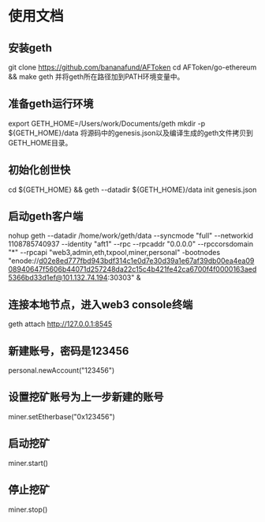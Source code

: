 # 使用文档
## 安装geth
git clone https://github.com/bananafund/AFToken
cd AFToken/go-ethereum && make geth
并将geth所在路径加到PATH环境变量中。
## 准备geth运行环境
export GETH_HOME=/Users/work/Documents/geth
mkdir -p ${GETH_HOME}/data
将源码中的genesis.json以及编译生成的geth文件拷贝到GETH_HOME目录。
## 初始化创世快
cd ${GETH_HOME} && geth --datadir ${GETH_HOME}/data init genesis.json
## 启动geth客户端
nohup geth --datadir /home/work/geth/data --syncmode "full" --networkid 1108785740937 --identity "aft1" --rpc --rpcaddr "0.0.0.0" --rpccorsdomain "*" --rpcapi "web3,admin,eth,txpool,miner,personal" -bootnodes "enode://d02e8ed777fbd943bdf314c1e0d7e30d39a1e67af39db00ea4ea0908940647f5606b44071d257248da22c15c4b421fe42ca6700f4f0000163aed5366bd33d1ef@101.132.74.194:30303" &
## 连接本地节点，进入web3 console终端
geth attach http://127.0.0.1:8545
## 新建账号，密码是123456
personal.newAccount("123456")
## 设置挖矿账号为上一步新建的账号
miner.setEtherbase("0x123456")
## 启动挖矿
miner.start()
## 停止挖矿
miner.stop()
